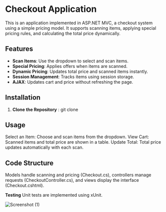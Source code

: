 # Checkout Application
This is an application implemented in ASP.NET MVC, a checkout system using a simple pricing model. It supports scanning items, applying special pricing rules, and calculating the total price dynamically. 

## Features

- **Scan Items**: Use the dropdown to select and scan items.
- **Special Pricing**: Applies offers when items are scanned.
- **Dynamic Pricing**: Updates total price and scanned items instantly.
- **Session Management**: Tracks items using session storage.
- **AJAX**: Updates cart and price without refreshing the page.

## Installation

1. **Clone the Repository** : git clone [<repository-url>](https://github.com/kavithaAnchuri/Checkout_Cart.git)

## Usage
Select an Item:  Choose and scan items from the dropdown.
View Cart: Scanned items and total price are shown in a table.
Update Total: Total price updates automatically with each scan.

## Code Structure 
Models handle scanning and pricing (Checkout.cs), controllers manage requests (CheckoutController.cs), and views display the interface (Checkout.cshtml).

**Testing**
Unit tests are implemented using xUnit.

![Screenshot (1)](https://github.com/user-attachments/assets/b21d8083-19c4-4438-910c-78ab6d88a466)

